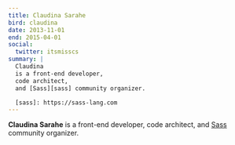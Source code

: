 ```yaml
---
title: Claudina Sarahe
bird: claudina
date: 2013-11-01
end: 2015-04-01
social:
  twitter: itsmisscs
summary: |
  Claudina
  is a front-end developer,
  code architect,
  and [Sass][sass] community organizer.

  [sass]: https://sass-lang.com
---
```


**Claudina Sarahe**
is a front-end developer,
code architect,
and [Sass][sass] community organizer.

[sass]: https://sass-lang.com
